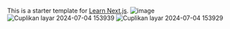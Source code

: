 This is a starter template for [Learn Next.js](https://nextjs.org/learn).
![image](https://github.com/AdakHaddad/NexusWell/assets/109843500/2129825d-15c9-4098-975b-354da8d77ad6)
![Cuplikan layar 2024-07-04 153939](https://github.com/AdakHaddad/NexusWell/assets/109843500/55aacfc6-b70f-4bf0-9b10-4923ebe1b47f)
![Cuplikan layar 2024-07-04 153929](https://github.com/AdakHaddad/NexusWell/assets/109843500/c2c7c6b5-e34c-48d3-8b30-78cb330f07ef)
